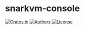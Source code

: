 # snarkvm-console

[![Crates.io](https://img.shields.io/crates/v/snarkvm-console.svg?color=neon)](https://crates.io/crates/snarkvm-console)
[![Authors](https://img.shields.io/badge/authors-Aleo-orange.svg)](https://aleo.org)
[![License](https://img.shields.io/badge/License-Apache%202.0-blue.svg)](./LICENSE.md)
